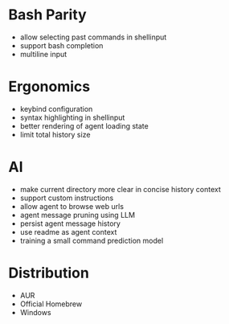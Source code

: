 # Bash Parity

- allow selecting past commands in shellinput
- support bash completion
- multiline input

# Ergonomics

- keybind configuration
- syntax highlighting in shellinput
- better rendering of agent loading state
- limit total history size

# AI

- make current directory more clear in concise history context
- support custom instructions
- allow agent to browse web urls
- agent message pruning using LLM
- persist agent message history
- use readme as agent context
- training a small command prediction model

# Distribution

- AUR
- Official Homebrew
- Windows
